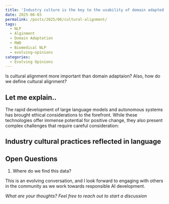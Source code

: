 ```yaml
---
title: 'Industry culture is the key to the usability of domain adapted systems'
date: 2025-06-03
permalink: /posts/2025/06/cultural-alignment/
tags:
  - NLP
  - Alginment
  - Domain Adaptation
  - RWD
  - Biomedical NLP
  - evolving-opinions
categories:
  - Evolving Opinions
---
```


Is cultural alignment more important than domain adaptaion? Also, how do we define cultural alignment?

## Let me explain..

The rapid development of large language models and autonomous systems has brought ethical considerations to the forefront. While these technologies offer immense potential for positive change, they also present complex challenges that require careful consideration:

## Industry cultural practices reflected in language



## Open Questions

1. Where do we find this data? 

This is an evolving conversation, and I look forward to engaging with others in the community as we work towards responsible AI development.

*What are your thoughts? Feel free to reach out to start a discussion* 